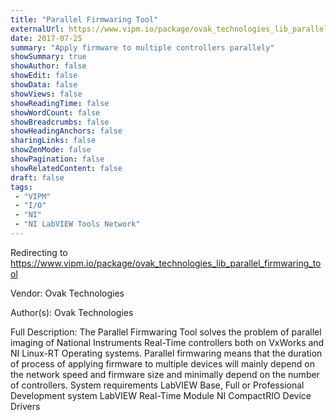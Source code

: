```yaml
---
title: "Parallel Firmwaring Tool"
externalUrl: https://www.vipm.io/package/ovak_technologies_lib_parallel_firmwaring_tool
date: 2017-07-25
summary: "Apply firmware to multiple controllers parallely"
showSummary: true
showAuthor: false
showEdit: false
showData: false
showViews: false
showReadingTime: false
showWordCount: false
showBreadcrumbs: false
showHeadingAnchors: false
sharingLinks: false
showZenMode: false
showPagination: false
showRelatedContent: false
draft: false
tags:
 - "VIPM"
 - "I/O"
 - "NI"
 - "NI LabVIEW Tools Network"
---
```


Redirecting to https://www.vipm.io/package/ovak_technologies_lib_parallel_firmwaring_tool

Vendor: Ovak Technologies

Author(s): Ovak Technologies
 
Full Description:
The Parallel Firmwaring Tool solves the problem of parallel imaging of National Instruments Real-Time controllers both on VxWorks and NI Linux-RT Operating systems.
Parallel firmwaring means that the duration of process of applying firmware to multiple devices will mainly depend on the network speed and firmware size and minimally depend on the number of controllers.
System requirements
     LabVIEW Base, Full or Professional Development system
     LabVIEW Real-Time Module
     NI CompactRIO Device Drivers